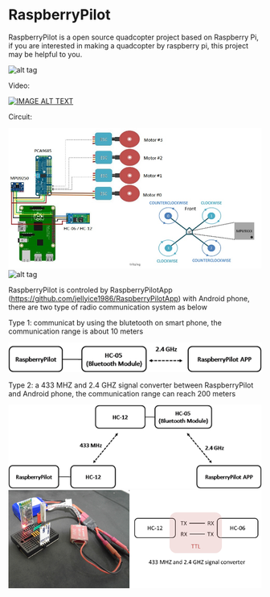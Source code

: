 # RaspberryPilot

RaspberryPilot is a open source quadcopter project based on Raspberry Pi, if you are interested in making a quadcopter by raspberry pi, this project may be helpful to you. 

![alt tag](https://github.com/jellyice1986/photo/blob/master/Raspberry%20pilot.jpg)

Video:

[![IMAGE ALT TEXT](http://img.youtube.com/vi/4zcs5jSWBII/0.jpg)](http://www.youtube.com/watch?v=4zcs5jSWBII)

Circuit:

![alt tag](https://github.com/jellyice1986/photo/blob/master/circuit.jpg)
![alt tag](https://github.com/jellyice1986/photo/blob/master/raspberry%20pilot%20B.jpg)

RaspberryPilot is controled by RaspberryPilotApp (https://github.com/jellyice1986/RaspberryPilotApp) with Android phone, there are two type of radio communication system as below

Type 1: communicat by using the blutetooth on smart phone, the communication range is about 10 meters
 
![alt tag](https://github.com/jellyice1986/photo/blob/master/Radio%20Type%201.png)

Type 2: a 433 MHZ and 2.4 GHZ signal converter between RaspberryPilot and Android phone, the communication range can reach 200 meters 

![alt tag](https://github.com/jellyice1986/photo/blob/master/Radio%20Type%202.png)
![alt tag](https://github.com/jellyice1986/photo/blob/master/signal_converter.png)




